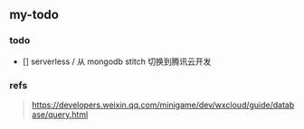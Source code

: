 ## my-todo

### todo

- [] serverless / 从 mongodb stitch 切换到腾讯云开发

### refs

> https://developers.weixin.qq.com/minigame/dev/wxcloud/guide/database/query.html

